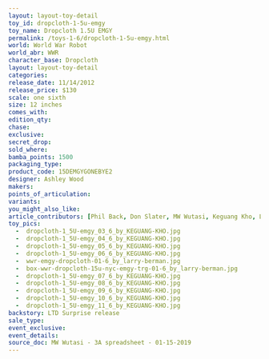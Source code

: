 ```yaml
---
layout: layout-toy-detail 
toy_id: dropcloth-1-5u-emgy
toy_name: Dropcloth 1.5U EMGY
permalink: /toys-1-6/dropcloth-1-5u-emgy.html
world: World War Robot
world_abr: WWR
character_base: Dropcloth
layout: layout-toy-detail
categories: 
release_date: 11/14/2012
release_price: $130 
scale: one sixth
size: 12 inches
comes_with: 
edition_qty: 
chase: 
exclusive: 
secret_drop: 
sold_where: 
bamba_points: 1500
packaging_type: 
product_code: 15DEMGYGONEBYE2
designer: Ashley Wood
makers: 
points_of_articulation: 
variants: 
you_might_also_like: 
article_contributors: [Phil Back, Don Slater, MW Wutasi, Keguang Kho, Larry Berman]
toy_pics: 
  -  dropcloth-1_5U-emgy_03_6_by_KEGUANG-KHO.jpg
  -  dropcloth-1_5U-emgy_04_6_by_KEGUANG-KHO.jpg
  -  dropcloth-1_5U-emgy_05_6_by_KEGUANG-KHO.jpg
  -  dropcloth-1_5U-emgy_06_6_by_KEGUANG-KHO.jpg
  -  wwr-emgy-dropcloth-01-6_by_larry-berman.jpg
  -  box-wwr-dropcloth-15u-nyc-emgy-trg-01-6_by_larry-berman.jpg
  -  dropcloth-1_5U-emgy_07_6_by_KEGUANG-KHO.jpg
  -  dropcloth-1_5U-emgy_08_6_by_KEGUANG-KHO.jpg
  -  dropcloth-1_5U-emgy_09_6_by_KEGUANG-KHO.jpg
  -  dropcloth-1_5U-emgy_10_6_by_KEGUANG-KHO.jpg
  -  dropcloth-1_5U-emgy_11_6_by_KEGUANG-KHO.jpg
backstory: LTD Surprise release
sale_type: 
event_exclusive: 
event_details: 
source_doc: MW Wutasi - 3A spreadsheet - 01-15-2019
---
```


